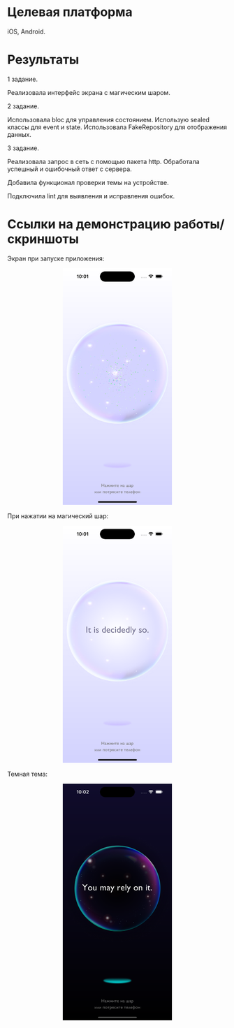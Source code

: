 # Целевая платформа

iOS, Android.

# Результаты

1 задание.

Реализовала интерфейс экрана с магическим шаром.

2 задание.

Использовала bloc для управления состоянием.
Использую sealed классы для event и state.
Использовала FakeRepository для отображения данных.

3 задание.

Реализовала запрос в сеть с помощью пакета http.
Обработала успешный и ошибочный ответ с сервера.

Добавила функционал проверки темы на устройстве.

Подключила lint для выявления и исправления ошибок.


# Ссылки на демонстрацию работы/скриншоты

Экран при запуске приложения:

 <p align="center"><img src="https://github.com/tanyachernysheva/surf-flutter-study-jam-4/blob/main/docs/assets/init_state.png" width="250"></p>

При нажатии на магический шар: 
<p align="center"><img src="https://github.com/tanyachernysheva/surf-flutter-study-jam-4/blob/main/docs/assets/light_result.png" width="250"></p>

Темная тема:
<p align="center"><img src="https://github.com/tanyachernysheva/surf-flutter-study-jam-4/blob/main/docs/assets/dark_result.png" width="250"></p>
